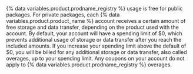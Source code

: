 {% data variables.product.prodname_registry %} usage is free for public packages. For private packages, each {% data variables.product.product_name %} account receives a certain amount of free storage and data transfer, depending on the product used with the account. By default, your account will have a spending limit of $0, which prevents additional usage of storage or data transfer after you reach the included amounts. If you increase your spending limit above the default of $0, you will be billed for any additional storage or data transfer, also called overages, up to your spending limit. Any coupons on your account do not apply to {% data variables.product.prodname_registry %} overages.
